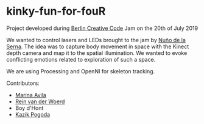 # kinky-fun-for-fouR

Project developed during [Berlin Creative Code](http://creativecode.berlin/) Jam on
the 20th of July 2019

We wanted to control lasers and LEDs brought to the jam by
[Nuño de la Serna](https://action-io.com/). The idea was to capture body movement in space with
the Kinect depth camera and map it to the spatial illumination. We wanted to evoke conflicting
emotions related to exploration of such a space.

We are using Processing and OpenNI for skeleton tracking.

Contributors:

* [Marina Avila](https://github.com/MarinaAvila)
* [Rein van der Woerd](https://github.com/reinvdwoerd)
* Boy d'Hont
* [Kazik Pogoda](https://github.com/morisil)
